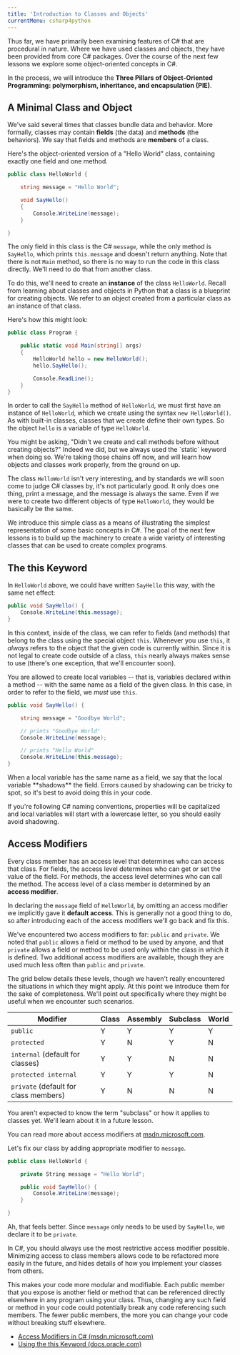 ```yaml
---
title: 'Introduction to Classes and Objects'
currentMenu: csharp4python
---
```


Thus far, we have primarily been examining features of C# that are procedural in nature. Where we have used classes and objects, they have been provided from core C# packages. Over the course of the next few lessons we explore some object-oriented concepts in C#.

In the process, we will introduce the **Three Pillars of Object-Oriented Programming: polymorphism, inheritance, and encapsulation (PIE)**.

## A Minimal Class and Object

We've said several times that classes bundle data and behavior. More formally, classes may contain **fields** (the data) and **methods** (the behaviors). We say that fields and methods are **members** of a class.

Here's the object-oriented version of a "Hello World" class, containing exactly one field and one method.

```csharp
public class HelloWorld {

    string message = "Hello World";

    void SayHello()
    {
        Console.WriteLine(message);
    }

}
```

The only field in this class is the C# `message`, while the only method is `SayHello`, which prints `this.message` and doesn't return anything. Note that there is not `Main` method, so there is no way to run the code in this class directly. We'll need to do that from another class.

To do this, we'll need to create an **instance** of the class `HelloWorld`. Recall from learning about classes and objects in Python that a class is a blueprint for creating objects. We refer to an object created from a particular class as an instance of that class.

Here's how this might look:

```csharp
public class Program {

    public static void Main(string[] args)
    {
        HelloWorld hello = new HelloWorld();
        hello.SayHello();

        Console.ReadLine();
    }
}
```

In order to call the `SayHello` method of `HelloWorld`, we must first have an instance of `HelloWorld`, which we create using the syntax `new HelloWorld()`. As with built-in classes, classes that we create define their own types. So the object `hello` is a variable of type `HelloWorld`.

<aside class="aside-note" markdown="1">
You might be asking, "Didn't we create and call methods before without creating objects?" Indeed we did, but we always used the `static` keyword when doing so. We're taking those chains off now, and will learn how objects and classes work properly, from the ground on up.
</aside>

The class `HelloWorld` isn't very interesting, and by standards we will soon come to judge C# classes by, it's not particularly good. It only does one thing, print a message, and the message is always the same. Even if we were to create two different objects of type `HelloWorld`, they would be basically be the same.

We introduce this simple class as a means of illustrating the simplest representation of some basic concepts in C#. The goal of the next few lessons is to build up the machinery to create a wide variety of interesting classes that can be used to create complex programs.

## The this Keyword

In `HelloWorld` above, we could have written `SayHello` this way, with the same net effect:

```csharp
public void SayHello() {
    Console.WriteLine(this.message);
}
```

In this context, inside of the class, we can refer to fields (and methods) that belong to the class using the special object `this`. Whenever you use `this`, it *always* refers to the object that the given code is currently within. Since it is not legal to create code outside of a class, `this` nearly always makes sense to use (there's one exception, that we'll encounter soon).

You are allowed to create local variables -- that is, variables declared within a method -- with the same name as a field of the given class. In this case, in order to refer to the field, we *must* use `this`.

```csharp
public void SayHello() {

    string message = "Goodbye World";

    // prints "Goodbye World"
    Console.WriteLine(message);

    // prints "Hello World"
    Console.WriteLine(this.message);
}
```

<aside class="aside-pro-tip" markdown="1">
When a local variable has the same name as a field, we say that the local variable **shadows** the field. Errors caused by shadowing can be tricky to spot, so it's best to avoid doing this in your code.

If you're following C# naming conventions, properties will be capitalized and local variables will start with a lowercase letter, so you should easily avoid shadowing.
</aside>

## Access Modifiers

Every class member has an access level that determines who can access that class. For fields, the access level determines who can get or set the value of the field. For methods, the access level determines who can call the method. The access level of a class member is determined by an **access modifier**.

In declaring the `message` field of `HelloWorld`, by omitting an access modifier we implicitly gave it **default access**. This is generally not a good thing to do, so after introducing each of the access modifiers we'll go back and fix this.

We've encountered two access modifiers to far: `public` and `private`. We noted that `public` allows a field or method to be used by anyone, and that `private` allows a field or method to be used only within the class in which it is defined. Two additional access modifiers are available, though they are used much less often than `public` and `private`.

The grid below details these levels, though we haven't really encountered the situations in which they might apply. At this point we introduce them for the sake of completeness. We'll point out specifically where they might be useful when we encounter such scenarios.

Modifier | Class | Assembly | Subclass | World
---------|-------|---------|----------|-------|
`public` | Y | Y | Y | Y
`protected` | Y | N | Y | N
`internal` (default for classes) | Y | Y | N | N
`protected internal` | Y | Y | Y | N
`private` (default for class members) | Y | N | N | N

<aside class="aside-note" markdown="1">
You aren't expected to know the term "subclass" or how it applies to classes yet. We'll learn about it in a future lesson.
</aside>

You can read more about access modifiers at [msdn.microsoft.com][access-modifiers].

Let's fix our class by adding appropriate modifier to `message`.

```csharp
public class HelloWorld {

    private String message = "Hello World";

    public void SayHello() {
        Console.WriteLine(message);
    }

}
```

Ah, that feels better. Since `message` only needs to be used by `SayHello`, we declare it to be `private`.

<aside class="aside-pro-tip" markdown="1">
In C#, you should always use the most restrictive access modifier possible. Minimizing access to class members allows code to be refactored more easily in the future, and hides details of how you implement your classes from others.

This makes your code more modular and modifiable. Each public member that you expose is another field or method that can be referenced directly elsewhere in any program using your class. Thus, changing any such field or method in your code could potentially break any code referencing such members. The fewer public members, the more you can change your code without breaking stuff elsewhere.
</aside>

- [Access Modifiers in C# (msdn.microsoft.com)][access-modifiers]
- [Using the this Keyword (docs.oracle.com)](https://docs.oracle.com/csharpse/tutorial/csharp/csharpOO/thiskey.html)


[access-modifiers]: https://msdn.microsoft.com/en-us/library/ms173121.aspx
